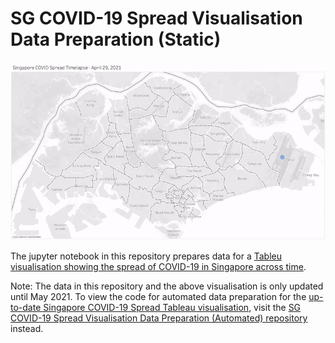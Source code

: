 # SG COVID-19 Spread Visualisation Data Preparation (Static)

![SG COVID-19 Spread Gif](https://raw.githubusercontent.com/huishun98/SG-COVID-data/master/assets/Singapore%20COVID%20Spread.gif)

The jupyter notebook in this repository prepares data for a [Tableu visualisation showing the spread of COVID-19 in Singapore across time](https://public.tableau.com/views/SingaporeCOVIDSpreadBook/Dashboard?:language=en-US&:display_count=n&:origin=viz_share_link).

Note: The data in this repository and the above visualisation is only updated until May 2021. To view the code for automated data preparation for the [up-to-date Singapore COVID-19 Spread Tableau visualisation](https://public.tableau.com/views/SingaporeCOVIDSpreadBookAutoUpdate/Dashboard?:language=en-US&:display_count=n&:origin=viz_share_link), visit the [SG COVID-19 Spread Visualisation Data Preparation (Automated)
repository](https://github.com/huishun98/SG-COVID-data-Automated) instead.
